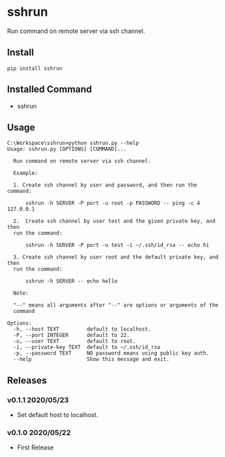 # sshrun

Run command on remote server via ssh channel.

## Install


```shell
pip install sshrun
```

## Installed Command

- sshrun

## Usage

```shell
C:\Workspace\sshrun>python sshrun.py --help
Usage: sshrun.py [OPTIONS] [COMMAND]...

  Run command on remote server via ssh channel.

  Example:

  1. Create ssh channel by user and password, and then run the command:

      sshrun -h SERVER -P port -u root -p PASSWORD -- ping -c 4 127.0.0.1

  2.  Create ssh channel by user test and the given private key, and then
  run the command:

      sshrun -h SERVER -P port -u test -i ~/.ssh/id_rsa -- echo hi

  3. Create ssh channel by user root and the default private key, and then
  run the command:

      sshrun -h SERVER -- echo hello

  Note:

  "--" means all arguments after "--" are options or arguments of the
  command

Options:
  -h, --host TEXT         default to localhost.
  -P, --port INTEGER      default to 22.
  -u, --user TEXT         default to root.
  -i, --private-key TEXT  default to ~/.ssh/id_rsa
  -p, --password TEXT     NO password means using public key auth.
  --help                  Show this message and exit.
```

## Releases

### v0.1.1 2020/05/23

- Set default host to localhost.

### v0.1.0 2020/05/22

- First Release
